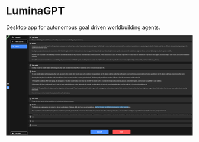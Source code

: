 # LuminaGPT
Desktop app for autonomous goal driven worldbuilding agents.

![LuminaGPT UI](/screenshots/LuminaGPT_Fullscreen.PNG)
